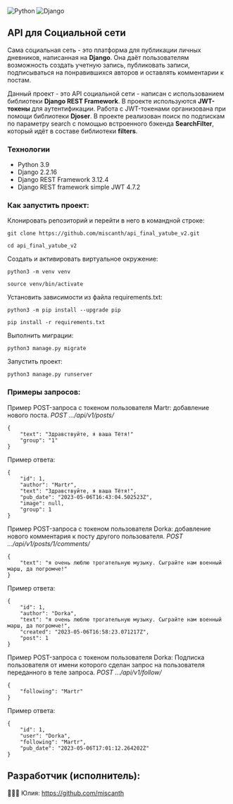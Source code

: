 ![Python](https://img.shields.io/badge/python-3670A0?style=for-the-badge&logo=python&logoColor=ffdd54)  ![Django](https://img.shields.io/badge/django-%23092E20.svg?style=for-the-badge&logo=django&logoColor=white)


## API для Социальной сети
Сама социальная сеть - это платформа для публикации личных дневников, написанная на **Django**.
Она даёт пользователям возможность создать учетную запись, публиковать записи, подписываться на понравившихся авторов и оставлять комментарии к постам.

Данный проект - это API социальной сети - написан с использованием библиотеки **Django REST Framework**.
В проекте используются **JWT-токены** для аутентификации. Работа с JWT-токенами организована при помощи библиотеки **Djoser**.
В проекте реализован поиск по подпискам по параметру search с помощью встроенного бэкенда **SearchFilter**, который идёт в составе библиотеки **filters**.


### Технологии
- Python 3.9
- Django 2.2.16
- Django REST Framework 3.12.4
- Django REST framework simple JWT  4.7.2


### Как запустить проект:
Клонировать репозиторий и перейти в него в командной строке:
```
git clone https://github.com/miscanth/api_final_yatube_v2.git
```
```
cd api_final_yatube_v2
```
Cоздать и активировать виртуальное окружение:
```
python3 -m venv venv
```
```
source venv/bin/activate
```
Установить зависимости из файла requirements.txt:
```
python3 -m pip install --upgrade pip
```
```
pip install -r requirements.txt
```
Выполнить миграции:
```
python3 manage.py migrate
```
Запустить проект:
```
python3 manage.py runserver
```

### Примеры запросов:
Пример POST-запроса с токеном пользователя Martr: добавление нового поста.
*POST .../api/v1/posts/*
```
{
    "text": "Здравствуйте, я ваша Тётя!"
    "group": "1"
}
```
Пример ответа:
```
{
    "id": 1,
    "author": "Martr",
    "text": "Здравствуйте, я ваша Тётя!",
    "pub_date": "2023-05-06T16:43:04.502523Z",
    "image": null,
    "group": 1
}
```
Пример POST-запроса с токеном пользователя Dorka: добавление нового комментария к посту другого пользователя.
*POST .../api/v1/posts/1/comments/*
```
{
    "text": "я очень люблю трогательную музыку. Сыграйте нам военный марш, да погромче!"
}
```
Пример ответа:
```
{
    "id": 1,
    "author": "Dorka",
    "text": "я очень люблю трогательную музыку. Сыграйте нам военный марш, да погромче!",
    "created": "2023-05-06T16:58:23.071217Z",
    "post": 1
}
```
Пример POST-запроса с токеном пользователя Dorka: Подписка пользователя от имени которого сделан запрос на пользователя переданного в теле запроса.
*POST .../api/v1/follow/*
```
{
    "following": "Martr"
}
```
Пример ответа:
```
{
    "id": 1,
    "user": "Dorka",
    "following": "Martr",
    "pub_date": "2023-05-06T17:01:12.264202Z"
}
```


## Разработчик (исполнитель):
👩🏼‍💻 Юлия: https://github.com/miscanth